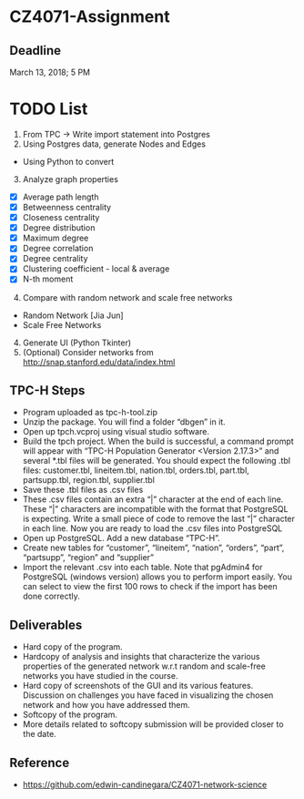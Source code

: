 # CZ4071-Assignment

## Deadline
March 13, 2018; 5 PM

# TODO List
1) From TPC -> Write import statement into Postgres
2) Using Postgres data, generate Nodes and Edges
  - Using Python to convert
3) Analyze graph properties
  - [x] Average path length
  - [x] Betweenness centrality
  - [x] Closeness centrality
  - [x] Degree distribution
  - [x] Maximum degree
  - [x] Degree correlation
  - [x] Degree centrality
  - [x] Clustering coefficient - local & average
  - [x] N-th moment
4) Compare with random network and scale free networks
  - Random Network [Jia Jun] 
  - Scale Free Networks 
4) Generate UI (Python Tkinter)
5) (Optional) Consider networks from http://snap.stanford.edu/data/index.html

## TPC-H Steps
- Program uploaded as tpc-h-tool.zip
- Unzip the package. You will find a folder “dbgen” in it.
- Open up tpch.vcproj using visual studio software.
- Build the tpch project. When the build is successful, a command prompt will appear with “TPC-H Population Generator <Version 2.17.3>” and several *.tbl files will be generated. You should expect the following .tbl files: customer.tbl, lineitem.tbl, nation.tbl, orders.tbl, part.tbl, partsupp.tbl, region.tbl, supplier.tbl
- Save these .tbl files as .csv files
- These .csv files contain an extra “|” character at the end of each line. These “|” characters are incompatible with the format that PostgreSQL is expecting. Write a small piece of code to remove the last “|” character in each line. Now you are ready to load the .csv files into PostgreSQL
- Open up PostgreSQL. Add a new database “TPC-H”.
- Create new tables for “customer”, “lineitem”, “nation”, “orders”, “part”, “partsupp”, “region” and “supplier”
- Import the relevant .csv into each table. Note that pgAdmin4 for PostgreSQL (windows version) allows you to perform import easily. You can select to view the first 100 rows to check if the import has been done correctly.

## Deliverables
- Hard copy of the program.
- Hardcopy of analysis and insights that characterize the various properties of the generated network w.r.t random and scale-free networks you have studied in the course.
- Hard copy of screenshots of the GUI and its various features. Discussion on challenges you have faced in visualizing the chosen network and how you have addressed them.
- Softcopy of the program.
- More details related to softcopy submission will be provided closer to the date.

## Reference
- https://github.com/edwin-candinegara/CZ4071-network-science
